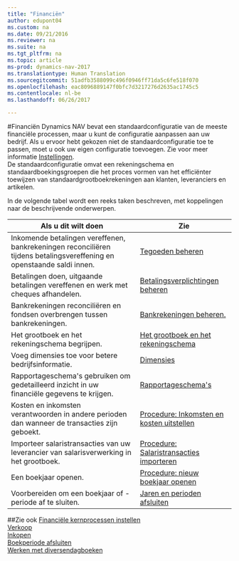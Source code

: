 ```yaml
---
title: "Financiën"
author: edupont04
ms.custom: na
ms.date: 09/21/2016
ms.reviewer: na
ms.suite: na
ms.tgt_pltfrm: na
ms.topic: article
ms-prod: dynamics-nav-2017
ms.translationtype: Human Translation
ms.sourcegitcommit: 51adfb3588099c496f0946ff71da5c6fe518f070
ms.openlocfilehash: eac8096889147f0bfc7d3217276d2635ac1745c5
ms.contentlocale: nl-be
ms.lasthandoff: 06/26/2017

---
```


#<a name="finance"></a>Financiën
Dynamics NAV bevat een standaardconfiguratie van de meeste financiële processen, maar u kunt de configuratie aanpassen aan uw bedrijf.
Als u ervoor hebt gekozen niet de standaardconfiguratie toe te passen, moet u ook uw eigen configuratie toevoegen. Zie voor meer informatie [Instellingen](setup.md).  
De standaardconfiguratie omvat een rekeningschema en standaardboekingsgroepen die het proces vormen van het efficiënter toewijzen van standaardgrootboekrekeningen aan klanten, leveranciers en artikelen.  



In de volgende tabel wordt een reeks taken beschreven, met koppelingen naar de beschrijvende onderwerpen.

| Als u dit wilt doen                                                                  | Zie                      |
|---------------------------------------------------------------------|--------------------------|
|Inkomende betalingen vereffenen, bankrekeningen reconciliëren tijdens betalingsvereffening en openstaande saldi innen. |[Tegoeden beheren](receivables-manage-receivables.md)|
|Betalingen doen, uitgaande betalingen vereffenen en werk met cheques afhandelen.|[Betalingsverplichtingen beheren](payables-manage-payables.md)|
|Bankrekeningen reconciliëren en fondsen overbrengen tussen bankrekeningen.|[Bankrekeningen beheren.](bank-manage-bank-accounts.md)|
|Het grootboek en het rekeningschema begrijpen.|[Het grootboek en het rekeningschema](finance-setup-general-ledger.md)|
|Voeg dimensies toe voor betere bedrijfsinformatie.|[Dimensies](finance-setup-dimensions.md)|
|Rapportageschema's gebruiken om gedetailleerd inzicht in uw financiële gegevens te krijgen.|[Rapportageschema's](finance-setup-account-schedule.md)|
|Kosten en inkomsten verantwoorden in andere perioden dan wanneer de transacties zijn geboekt.|[Procedure: Inkomsten en kosten uitstellen](finance-setup-how-defer-revenue-expenses.md)|
|Importeer salaristransacties van uw leverancier van salarisverwerking in het grootboek.|[Procedure: Salaristransacties importeren](finance-setup-how-import-payroll-transactions.md)|
|Een boekjaar openen.|[Procedure: nieuw boekjaar openen](finance-setup-how-open-new-fiscal-year.md)|  
|Voorbereiden om een boekjaar of -periode af te sluiten.|[Jaren en perioden afsluiten](year-close-years-periods.md)|

##<a name="see-also"></a>Zie ook
[Financiële kernprocessen instellen](finance-setup-setup-finance-setup.md)  
[Verkoop](sales-manage-sales.md)  
[Inkopen](purchasing-manage-purchasing.md)  
[Boekperiode afsluiten](year-close-years-periods.md)  
[Werken met diversendagboeken](ui-work-general-journals.md)  

